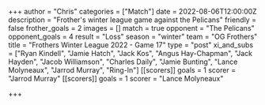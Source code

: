 +++
author = "Chris"
categories = ["Match"]
date = 2022-08-06T12:00:00Z
description = "Frother's winter league game against the Pelicans"
friendly = false
frother_goals = 2
images = []
match = true
opponent = "The Pelicans"
opponent_goals = 4
result = "Loss"
season = "winter"
team = "OG Frothers"
title = "Frothers Winter League 2022 - Game 17"
type = "post"
xi_and_subs = ["Ryan Kindell", "Jamie Hatch", "Jack Kos", "Angus Hay-Chapman", "Jack Hayden", "Jacob Williamson", "Charles Daily", "Jamie Bunting", "Lance Molyneaux", "Jarrod Murray", "Ring-In"]
[[scorers]]
goals = 1
scorer = "Jarrod Murray"
[[scorers]]
goals = 1
scorer = "Lance Molyneaux"

+++
